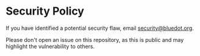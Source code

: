 # Security Policy

If you have identified a potential security flaw, email [security@bluedot.org](mailto:security@bluedot.org).

Please don't open an issue on this repository, as this is public and may highlight the vulnerability to others.
